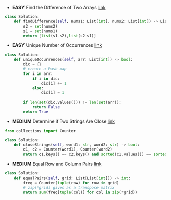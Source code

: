 - __EASY__ Find the Difference of Two Arrays [link](https://leetcode.com/problems/find-the-difference-of-two-arrays/editorial/?envType=study-plan-v2&envId=leetcode-75)
```python
class Solution:
    def findDifference(self, nums1: List[int], nums2: List[int]) -> List[List[int]]:
        s2 = set(nums2)
        s1 = set(nums1)
        return [list(s1-s2),list(s2-s1)]
```

- __EASY__ Unique Number of Occurrences [link](https://leetcode.com/problems/unique-number-of-occurrences/description/?envType=study-plan-v2&envId=leetcode-75)
```python
class Solution:
    def uniqueOccurrences(self, arr: List[int]) -> bool:
        dic = {}
        # create a hash map
        for i in arr:
            if i in dic:
                dic[i] += 1
            else:
                dic[i] = 1
        
        if len(set(dic.values())) != len(set(arr)):
            return False
        return True
```

- __MEDIUM__ Determine if Two Strings Are Close [link](https://leetcode.com/problems/determine-if-two-strings-are-close/description/?envType=study-plan-v2&envId=leetcode-75)
```python
from collections import Counter

class Solution:
    def closeStrings(self, word1: str, word2: str) -> bool:
        c1, c2 = Counter(word1), Counter(word2)
        return c1.keys() == c2.keys() and sorted(c1.values()) == sorted(c2.values())
```

- __MEDIUM__ Equal Row and Column Pairs [link](https://leetcode.com/problems/equal-row-and-column-pairs/?envType=study-plan-v2&envId=leetcode-75)
```python
class Solution:
    def equalPairs(self, grid: List[List[int]]) -> int:
        freq = Counter(tuple(row) for row in grid)
        # zip(*grid) gives as a transpose matrix
        return sum(freq[tuple(col)] for col in zip(*grid))
```

